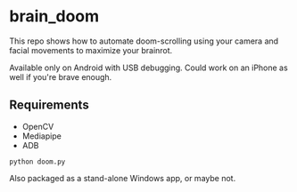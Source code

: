 # brain_doom
This repo shows how to automate doom-scrolling using your camera and facial movements to maximize your brainrot.

Available only on Android with USB debugging. Could work on an iPhone as well if you're brave enough.
## Requirements
- OpenCV
- Mediapipe
- ADB

```
python doom.py
```
Also packaged as a stand-alone Windows app, or maybe not.
